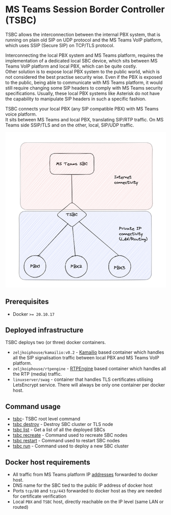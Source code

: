 # MS Teams Session Border Controller (TSBC)

TSBC allows the interconnection between the internal PBX system, that is running on plain old SIP on UDP protocol 
and the MS Teams VoIP platform, which uses SSIP (Secure SIP) on TCP/TLS protocol.

Interconnecting the local PBX system and MS Teams platform, requires the implementation of a dedicated local 
SBC device, which sits between MS Teams VoIP platform and local PBX, which can be quite costly.    
Other solution is to expose local PBX system to the public world, which is not considered the best practise 
security wise. Even if the PBX is exposed to the public, being able to communicate with MS Teams platform, 
it would still require changing some SIP headers to comply with MS Teams security specifications. 
Usually, these local PBX systems like Asterisk do not have the capability to manipulate SIP headers in such 
a specific fashion.

TSBC connects your local PBX (any SIP compatible PBX) with MS Teams voice platform.  
It sits between MS Teams and local PBX, translating SIP/RTP traffic. On MS Teams side SSIP/TLS and on the 
other, local, SIP/UDP traffic.

![diagram](docs/diagram.png)

## Prerequisites

* Docker `>= 20.10.17`

## Deployed infrastructure

TSBC deploys two (or three) docker containers.   
* `zeljkoiphouse/kamailio:v0.2` - [Kamailio](https://www.kamailio.org/w/) based container which handles
  all the SIP signalisation traffic between local PBX and MS Teams VoIP platform.
* `zeljkoiphouse/rtpengine` - [RTPEngine](https://github.com/sipwise/rtpengine) based container which handles 
  all the RTP (media) traffic.
* `linuxserver/swag` - container that handles TLS certificates utilising LetsEncrypt service.
  There will always be only one container per docker host.


## Command usage

* [tsbc](docs/cmd_usage/tsbc.md)- TSBC root level command
* [tsbc destroy](docs/cmd_usage/tsbc_destroy.md)	 - Destroy SBC cluster or TLS node
* [tsbc list](docs/cmd_usage/tsbc_list.md)	 - Get a list of all the deployed SBCs
* [tsbc recreate](docs/cmd_usage/tsbc_recreate.md)	 - Command used to recreate SBC nodes
* [tsbc restart](docs/cmd_usage/tsbc_restart.md)	 - Command used to restart SBC nodes
* [tsbc run](docs/cmd_usage/tsbc_run.md)	 - Command used to deploy a new SBC cluster

## Docker host requirements
* All traffic from MS Teams platform IP 
[addresses](https://learn.microsoft.com/en-us/microsoftteams/direct-routing-plan#microsoft-365-office-365-and-office-365-gcc-environments) 
forwarded to docker host.
* DNS name for the SBC tied to the public IP address of docker host
* Ports `tcp/80` and `tcp/443` forwarded to docker host as they are needed for certificate verification  
* Local `PBX` and `TSBC` host, directly reachable on the IP level (same LAN or routed) 
